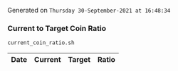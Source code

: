 Generated on `Thursday 30-September-2021 at 16:48:34`

### Current to Target Coin Ratio
`current_coin_ratio.sh`

Date|Current|Target|Ratio
---|---|---|---
